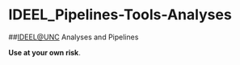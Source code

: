 # IDEEL_Pipelines-Tools-Analyses
##[IDEEL@UNC](http://www.med.unc.edu/infdis/ideel) Analyses and Pipelines

**Use at your own risk**. 
